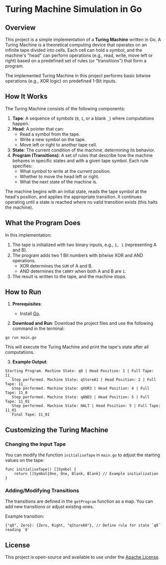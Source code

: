 # Turing Machine Simulation in Go

## Overview

This project is a simple implementation of a **Turing Machine** written in Go. 
A Turing Machine is a theoretical computing device that operates on an infinite 
tape divided into cells. Each cell can hold a symbol, and the machine's "head" can 
perform operations (e.g., read, write, move left or right) based on a predefined 
set of rules (or "transitions") that form a program. 

The implemented Turing Machine in this project performs basic bitwise operations 
(e.g., XOR logic) on predefined 1-Bit inputs.

## How It Works

The Turing Machine consists of the following components:

1. **Tape**: A sequence of symbols (`0`, `1`, or a blank `_`) where computations happen.
2. **Head**: A pointer that can:
    - Read a symbol from the tape.
    - Write a new symbol on the tape.
    - Move left or right to another tape cell.
3. **State**: The current condition of the machine, determining its behavior.
4. **Program (Transitions)**: A set of rules that describe how the machine behaves in specific states and with a given tape symbol. Each rule specifies:
    - What symbol to write at the current position.
    - Whether to move the head left or right.
    - What the next state of the machine is.

The machine begins with an initial state, reads the tape symbol at the head's position, and applies the appropriate transition. It continues operating until a state is reached where no valid transition exists (this halts the machine).

## What the Program Does

In this implementation:
1. The tape is initialized with two binary inputs, e.g., `1, 1` (representing A and B).
2. The program adds two 1 Bit numbers with bitwise XOR and AND operations.
    - XOR determines the `SUM` of A and B.
    - AND determines the `CARRY` when both A and B are `1`.
3. The result is written to the tape, and the machine stops.

## How to Run

1. **Prerequisites**:
    - Install [Go](https://go.dev/dl/).

2. **Download and Run**:
   Download the project files and use the following command in the terminal:
```shell script
go run main.go
```
This will execute the Turing Machine and print the tape's state after all computations.

3. **Example Output**:
```
Starting Program. Machine State: q0 | Head Position: 1 | Full Tape: 11__
   Step performed. Machine State: qStoreA1 | Head Position: 2 | Full Tape: 11__
   Step performed. Machine State: qXOR3 | Head Position: 4 | Full Tape: 11_0
   Step performed. Machine State: qAND3 | Head Position: 5 | Full Tape: 11_01
   Step performed. Machine State: HALT | Head Position: 5 | Full Tape: 11_01
   Final Tape: 11_01
```

## Customizing the Turing Machine

### Changing the Input Tape
You can modify the function `initialiseTape` in `main.go` to adjust the starting values on the tape:
```textmate
func initialiseTape() []Symbol {
    return []Symbol{One, One, Blank, Blank} // Example initialization
}
```

### Adding/Modifying Transitions
The transitions are defined in the `getProgram` function as a map. You can add new transitions or adjust existing ones.

Example transition:
```textmate
{"q0", Zero}: {Zero, Right, "qStoreA0"}, // Define rule for state `q0` reading `0`
```

## License

This project is open-source and available to use under the [Apache License](LICENSE).
